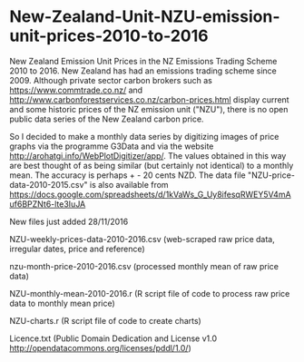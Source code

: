 # New-Zealand-Unit-NZU-emission-unit-prices-2010-to-2016

New Zealand Emission Unit Prices in the NZ Emissions Trading Scheme 2010 to 2016. 
New Zealand has had an emissions trading scheme since 2009. Although private sector carbon brokers such as https://www.commtrade.co.nz/ and http://www.carbonforestservices.co.nz/carbon-prices.html display current and some historic prices of the NZ emission unit ("NZU"), there is no open public data series of the New Zealand carbon price. 

So I decided to make a monthly data series by digitizing images of price graphs via the programme G3Data and via the website http://arohatgi.info/WebPlotDigitizer/app/. The values obtained in this way are best thought of as being similar (but certainly not identical) to a monthly mean. The accuracy is perhaps + - 20 cents NZD. The data file "NZU-price-data-2010-2015.csv" is also available from https://docs.google.com/spreadsheets/d/1kVaWs_G_Uy8ifesqRWEY5V4mAuf6BPZNt6-lte3IuJA

New files just added 28/11/2016

NZU-weekly-prices-data-2010-2016.csv (web-scraped raw price data, irregular dates, price and reference)

nzu-month-price-2010-2016.csv        (processed monthly mean of raw price data)

NZU-monthly-mean-2010-2016.r         (R script file of code to process raw price data to monthly mean price)

NZU-charts.r                         (R script file of code to create charts)

Licence.txt                          (Public Domain  Dedication and License v1.0 http://opendatacommons.org/licenses/pddl/1.0/)
